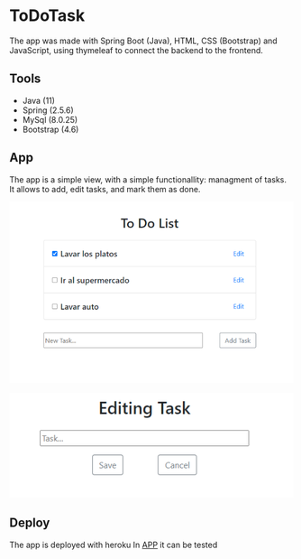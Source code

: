 # ToDoTask

The app was made with Spring Boot (Java), HTML, CSS (Bootstrap) and JavaScript, using thymeleaf to connect the backend to the frontend.

## Tools

- Java (11)
- Spring (2.5.6)
- MySql (8.0.25)
- Bootstrap (4.6)

## App

The app is a simple view, with a simple functionallity: managment of tasks. It allows to add, edit tasks, and mark them as done.

![alt text](https://github.com/OrtizGeronimo/ToDoTask/blob/master/files/Index.png?raw=true)

![alt text](https://github.com/OrtizGeronimo/ToDoTask/blob/master/files/Edit.png?raw=true)


## Deploy

The app is deployed with heroku
In [APP](https://tasklistortiz.herokuapp.com/index.html) it can be tested  
